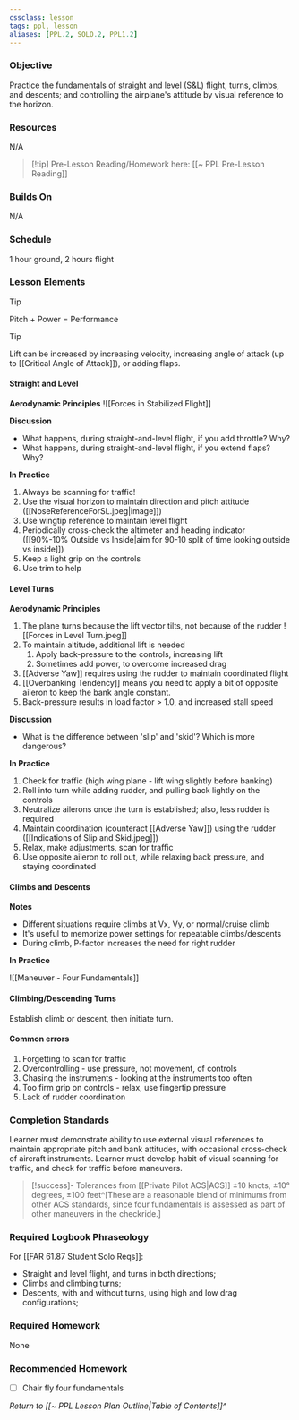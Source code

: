 ```yaml
---
cssclass: lesson
tags: ppl, lesson
aliases: [PPL.2, SOLO.2, PPL1.2]
---
```

### Objective
Practice the fundamentals of straight and level (S&L) flight, turns, climbs, and descents; and controlling the airplane's attitude by visual reference to the horizon.

### Resources
N/A

> [!tip] Pre-Lesson Reading/Homework here: [[~ PPL Pre-Lesson Reading]]

### Builds On
N/A

### Schedule
1 hour ground, 2 hours flight

### Lesson Elements
> [!tip] 
> Pitch + Power = Performance

> [!tip]
> Lift can be increased by increasing velocity, increasing angle of attack (up to [[Critical Angle of Attack]]), or adding flaps.

#### Straight and Level

**Aerodynamic Principles**
![[Forces in Stabilized Flight]]

**Discussion**
- What happens, during straight-and-level flight, if you add throttle? Why?
- What happens, during straight-and-level flight, if you extend flaps?  Why?

**In Practice**
1. Always be scanning for traffic!
2. Use the visual horizon to maintain direction and pitch attitude ([[NoseReferenceForSL.jpeg|image]])
3. Use wingtip reference to maintain level flight
4. Periodically cross-check the altimeter and heading indicator ([[90%-10% Outside vs Inside|aim for 90-10 split of time looking outside vs inside]])
5. Keep a light grip on the controls
6. Use trim to help



#### Level Turns
**Aerodynamic Principles**
1. The plane turns because the lift vector tilts, not because of the rudder
![[Forces in Level Turn.jpeg]]
2. To maintain altitude, additional lift is needed
	1. Apply back-pressure to the controls, increasing lift
	2. Sometimes add power, to overcome increased drag
3. [[Adverse Yaw]] requires using the rudder to maintain coordinated flight
4. [[Overbanking Tendency]] means you need to apply a bit of opposite aileron to keep the bank angle constant.
5. Back-pressure results in load factor > 1.0, and increased stall speed

**Discussion**
- What is the difference between 'slip' and 'skid'?  Which is more dangerous?

**In Practice**
1. Check for traffic (high wing plane - lift wing slightly before banking)
2. Roll into turn while adding rudder, and pulling back lightly on the controls
3. Neutralize ailerons once the turn is established; also, less rudder is required
4. Maintain coordination (counteract [[Adverse Yaw]]) using the rudder ([[Indications of Slip and Skid.jpeg]])
5. Relax, make adjustments, scan for traffic
6. Use opposite aileron to roll out, while relaxing back pressure, and staying coordinated

#### Climbs and Descents

**Notes**
- Different situations require climbs at Vx, Vy, or normal/cruise climb
- It's useful to memorize power settings for repeatable climbs/descents
- During climb, P-factor increases the need for right rudder

**In Practice**

![[Maneuver - Four Fundamentals]]

#### Climbing/Descending Turns
Establish climb or descent, then initiate turn.

#### Common errors
1. Forgetting to scan for traffic
2. Overcontrolling - use pressure, not movement, of controls
3. Chasing the instruments - looking at the instruments too often
4. Too firm grip on controls - relax, use fingertip pressure
5. Lack of rudder coordination

### Completion Standards
Learner must demonstrate ability to use external visual references to maintain appropriate pitch and bank attitudes, with occasional cross-check of aircraft instruments. Learner must develop habit of visual scanning for traffic, and check for traffic before maneuvers. 

> [!success]- Tolerances from [[Private Pilot ACS|ACS]]
> ±10 knots, ±10° degrees, ±100 feet^[These are a reasonable blend of minimums from other ACS standards, since four fundamentals is assessed as part of other maneuvers in the checkride.]

### Required Logbook Phraseology
For [[FAR 61.87 Student Solo Reqs]]: 
- Straight and level flight, and turns in both directions;
- Climbs and climbing turns;
- Descents, with and without turns, using high and low drag configurations;

### Required Homework
None

### Recommended Homework 
- [ ] Chair fly four fundamentals

*Return to [[~ PPL Lesson Plan Outline|Table of Contents]]^*